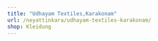 ```yaml
---
title: "Udhayam Textiles,Karakonam"
url: /neyattinkara/udhayam-textiles-karakonam/
shop: Kleidung
---
```

